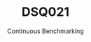 ---
layout: default
title: DSQ021
subtitle: Continuous Benchmarking
selected: TPC-DS
expanded: Benchmarking
benchmark: /individual_results/DSQ021.html
---
